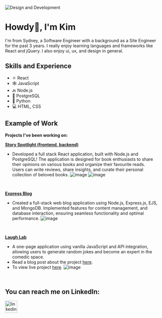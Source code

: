 ![Design and Development](https://media.licdn.com/dms/image/D5616AQHKOywPEBBs6A/profile-displaybackgroundimage-shrink_350_1400/0/1709732979910?e=1718236800&v=beta&t=teen_VGujjo6OWBDHikhhMB0PBXct8eywj0MOHgLD9k)

# Howdy👋, I'm Kim
I'm from Sydney, a Software Engineer with a background as a Site Engineer for the past 3 years. I really enjoy learning languages and frameworks like React and jQuery. I also enjoy ui, ux, and design in general.

## Skills and Experience
* ⚛ React
* 🕸 JavaScript
* 🔙 Node.js
* 📅 PostgreSQL
* 🐍 Python
* 💻 HTML, CSS

## Example of Work

**Projects I've been working on:**

**[Story Spotlight (frontend, ](https://github.com/KimSengThai/StorySpotlight-Frontend) [backend)](https://github.com/KimSengThai/StorySpotlight-Backend)**
- Developed a full stack React application, built with Node.js and PostgreSQL! The application is designed for book enthusiasts to share their opinions on various books and organize their favourite reads. Users can write reviews, share insights, and curate their personal collection of beloved books.
![image](https://github.com/KimSengThai/KimSengThai/assets/148199726/3f710bfa-875d-48d1-b4e7-79f7a1b1a1ae)
![image](https://github.com/KimSengThai/KimSengThai/assets/148199726/531fcb6b-e16c-4934-af81-615120512ae0)
<br>

**[Express Blog](https://github.com/KimSengThai/Express-Blog)**
- Created a full-stack web blog application using Node.js, Express.js, EJS, and MongoDB. Implemented features for content management, and database interaction, ensuring seamless functionality and optimal performance.
![image](https://github.com/KimSengThai/KimSengThai/assets/148199726/daea9998-4327-41fc-a7e3-0f389cc7a598)
<br>

**[Laugh Lab](https://github.com/KimSengThai/Laugh-Lab)**
- A one-page application using vanilla JavaScript and API integration, allowing users to generate random jokes and become an expert in the comedic space.
- Read a blog post about the project [here](https://medium.com/p/49d838725816).
- To view live project [here](https://jokefrontendapi.netlify.app/).
![image](https://github.com/KimSengThai/KimSengThai/assets/148199726/b7e056a2-51e7-46f3-a3b8-3cd4c696b853)
<br>



## You can reach me on LinkedIn:
[<img src='https://cdn.jsdelivr.net/npm/simple-icons@3.0.1/icons/linkedin.svg' alt='linkedin' height='40'>](https://www.linkedin.com/in/kimseng-thai/)  
